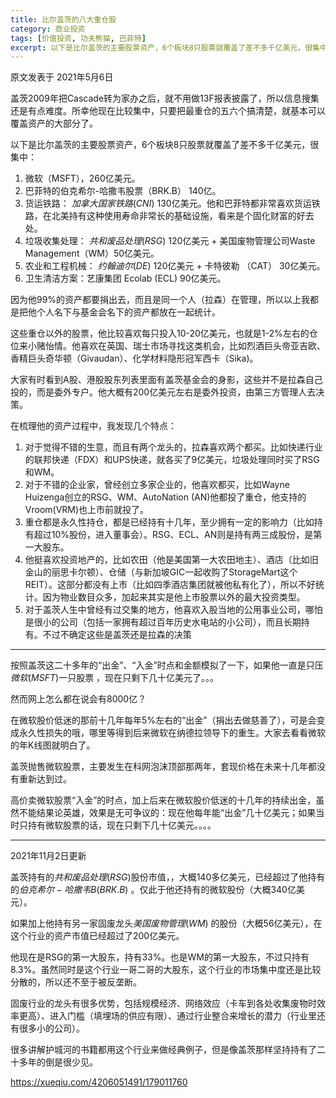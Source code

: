 ```yaml
---
title: 比尔盖茨的八大重仓股
category: 商业投资
tags: [价值投资, 功夫熊猫, 巴菲特]
excerpt: 以下是比尔盖茨的主要股票资产，6个板块8只股票就覆盖了差不多千亿美元，很集中。
---
```

原文发表于 2021年5月6日

盖茨2009年把Cascade转为家办之后，就不用做13F报表披露了，所以信息搜集还是有点难度。所幸他现在比较集中，只要把最重仓的五六个搞清楚，就基本可以覆盖资产的大部分了。

以下是比尔盖茨的主要股票资产，6个板块8只股票就覆盖了差不多千亿美元，很集中：

1. 微软（MSFT），260亿美元。
2. 巴菲特的伯克希尔-哈撒韦股票（BRK.B） 140亿。
3. 货运铁路： $加拿大国家铁路(CNI)$   130亿美元。他和巴菲特都非常喜欢货运铁路，在北美持有这种使用寿命非常长的基础设施，看来是个固化财富的好去处。
4. 垃圾收集处理：  $共和废品处理(RSG)$    120亿美元 + 美国废物管理公司Waste Management（WM）50亿美元。
5. 农业和工程机械：  $约翰迪尔(DE)$    120亿美元 + 卡特彼勒 （CAT） 30亿美元。
6. 卫生清洁方案：艺康集团 Ecolab (ECL) 90亿美元。

因为他99%的资产都要捐出去，而且是同一个人（拉森）在管理，所以以上我都是把他个人名下与基金会名下的资产都放在一起统计。

这些重仓以外的股票，他比较喜欢每只投入10-20亿美元，也就是1-2%左右的仓位来小赌怡情。他喜欢在英国、瑞士市场寻找这类机会，比如烈酒巨头帝亚吉欧、香精巨头奇华顿（Givaudan）、化学材料隐形冠军西卡（Sika)。

大家有时看到A股、港股股东列表里面有盖茨基金会的身影，这些并不是拉森自己投的，而是委外专户。他大概有200亿美元左右是委外投资，由第三方管理人去决策。

在梳理他的资产过程中，我发现几个特点：

1. 对于觉得不错的生意，而且有两个龙头的，拉森喜欢两个都买。比如快递行业的联邦快递（FDX）和UPS快递，就各买了9亿美元，垃圾处理同时买了RSG和WM。
2. 对于不错的企业家，曾经创立多家企业的，他喜欢都买，比如Wayne Huizenga创立的RSG、WM、AutoNation (AN)他都投了重仓，他支持的Vroom(VRM)也上市前就投了。
3. 重仓都是永久性持仓，都是已经持有十几年，至少拥有一定的影响力（比如持有超过10%股份，进入董事会）。RSG、ECL、AN则是持有两三成股份，是第一大股东。
4. 他挺喜欢投资地产的，比如农田（他是美国第一大农田地主）、酒店（比如旧金山的丽思卡尔顿）、仓储（与新加坡GIC一起收购了StorageMart这个REIT）。这部分都没有上市（比如四季酒店集团就被他私有化了），所以不好统计。因为物业数目众多，加起来其实是他上市股票以外的最大投资类型。
5. 对于盖茨人生中曾经有过交集的地方，他喜欢入股当地的公用事业公司，哪怕是很小的公司（包括一家拥有超过百年历史水电站的小公司），而且长期持有。不过不确定这些是盖茨还是拉森的决策

----
按照盖茨这二十多年的“出金”、“入金”时点和金额模拟了一下，如果他一直是只压$微软(MSFT)$一只股票 ，现在只剩下几十亿美元了。。。

然而网上怎么都在说会有8000亿？

在微软股价低迷的那前十几年每年5%左右的“出金”（捐出去做慈善了），可是会变成永久性损失的哦，哪里等得到后来微软在纳德拉领导下的重生。大家去看看微软的年K线图就明白了。

盖茨抛售微软股票，主要发生在科网泡沫顶部那两年，套现价格在未来十几年都没有重新达到过。

高价卖微软股票“入金”的时点，加上后来在微软股价低迷的十几年的持续出金，虽然不能结果论英雄，效果是无可争议的：现在他每年能“出金”几十亿美元；如果当时只持有微软股票的话，现在只剩下几十亿美元。。。。

----

2021年11月2日更新

盖茨持有的$共和废品处理(RSG)$股份市值，，大概140多亿美元，已经超过了他持有的$伯克希尔-哈撒韦B(BRK.B)$ 。仅此于他还持有的微软股份（大概340亿美元）。

如果加上他持有另一家固废龙头$美国废物管理(WM)$ 的股份（大概56亿美元），在这个行业的资产市值已经超过了200亿美元。

他现在是RSG的第一大股东，持有33%。也是WM的第一大股东，不过只持有8.3%。虽然同时是这个行业一哥二哥的大股东，这个行业的市场集中度还是比较分散的，所以还不至于被反垄断。

固废行业的龙头有很多优势，包括规模经济、网络效应（卡车到各处收集废物时效率更高）、进入门槛（填埋场的供应有限）、通过行业整合来增长的潜力（行业里还有很多小的公司）。

很多讲解护城河的书籍都用这个行业来做经典例子，但是像盖茨那样坚持持有了二十多年的倒是很少见。

https://xueqiu.com/4206051491/179011760
